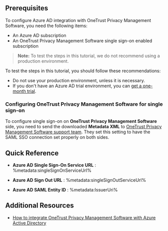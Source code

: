 ## Prerequisites

To configure Azure AD integration with OneTrust Privacy Management Software, you need the following items:

- An Azure AD subscription
- An OneTrust Privacy Management Software single sign-on enabled subscription

> **Note:**
> To test the steps in this tutorial, we do not recommend using a production environment.

To test the steps in this tutorial, you should follow these recommendations:

- Do not use your production environment, unless it is necessary.
- If you don't have an Azure AD trial environment, you can [get a one-month trial](https://azure.microsoft.com/pricing/free-trial/).

### Configuring OneTrust Privacy Management Software for single sign-on

To configure single sign-on on **OneTrust Privacy Management Software** side, you need to send the downloaded **Metadata XML** to [OneTrust Privacy Management Software support team](mailto:support@onetrust.com). They set this setting to have the SAML SSO connection set properly on both sides.

## Quick Reference

* **Azure AD Single Sign-On Service URL** : %metadata:singleSignOnServiceUrl%

* **Azure AD Sign Out URL** : %metadata:singleSignOutServiceUrl%

* **Azure AD SAML Entity ID** : %metadata:IssuerUri%

## Additional Resources

* [How to integrate OneTrust Privacy Management Software with Azure Active Directory](https://docs.microsoft.com/azure/active-directory/active-directory-saas-onetrust-tutorial)
